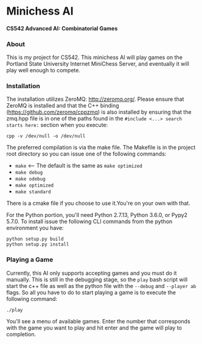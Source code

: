 # Minichess AI #
#### CS542 Advanced AI: Combinatorial Games ####

### About ###

This is my project for CS542. This minichess AI will play games on the Portland State University Internet MiniChess Server, and eventually it will play well enough to compete.

### Installation ###

The installation utilizes ZeroMQ: http://zeromq.org/. Please ensure that ZeroMQ is installed and that the C++ binding (https://github.com/zeromq/cppzmq) is also installed by ensuring that the zmq.hpp file is in one of the paths found in the `#include <...> search starts here:` section when you execute: 

    cpp -v /dev/null -o /dev/null

The preferred compilation is via the make file. The Makefile is in the project root directory so you can issue one of the following commands:
* `make` <-- The default is the same as `make optimized`
* `make debug`
* `make odebug`
* `make optimized`
* `make standard`

There is a cmake file if you choose to use it.You're on your own with that.
	
For the Python portion, you'll need Python 2.7.13, Python 3.6.0, or Pypy2 5.7.0. To install issue the following CLI commands from the python environment you have:

    python setup.py build
    python setup.py install
	
### Playing a Game ###

Currently, this AI only supports accepting games and you must do it manually. This is still in the debugging stage, so the `play` bash script will start the c++ file as well as the python file with the `--debug` and `--player ab` flags. So all you have to do to start playing a game is to execute the following command:

    ./play

You'll see a menu of available games. Enter the number that corresponds with the game you want to play and hit enter and the game will play to completion.